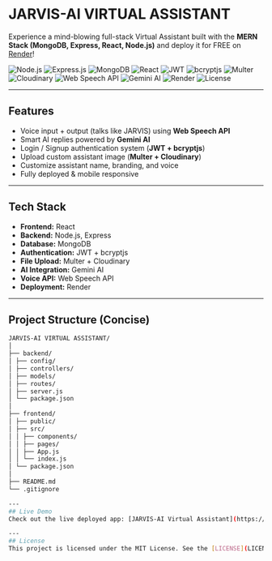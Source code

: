 # JARVIS-AI VIRTUAL ASSISTANT

Experience a mind-blowing full-stack Virtual Assistant built with the **MERN Stack (MongoDB, Express, React, Node.js)** and deploy it for FREE on [Render](https://virtual-assistant-xmpy.onrender.com/signup)!

![Node.js](https://img.shields.io/badge/Node.js-339933?style=flat&logo=node.js&logoColor=white)
![Express.js](https://img.shields.io/badge/Express.js-000000?style=flat&logo=express&logoColor=white)
![MongoDB](https://img.shields.io/badge/MongoDB-47A248?style=flat&logo=mongodb&logoColor=white)
![React](https://img.shields.io/badge/React-61DAFB?style=flat&logo=react&logoColor=black)
![JWT](https://img.shields.io/badge/JWT-000000?style=flat&logo=JSONWebTokens&logoColor=white)
![bcryptjs](https://img.shields.io/badge/bcryptjs-4285F4?style=flat&logo=javascript&logoColor=white)
![Multer](https://img.shields.io/badge/Multer-DB7093?style=flat&logo=javascript&logoColor=white)
![Cloudinary](https://img.shields.io/badge/Cloudinary-4A90E2?style=flat&logo=cloudinary&logoColor=white)
![Web Speech API](https://img.shields.io/badge/Web%20Speech%20API-FFA500?style=flat)
![Gemini AI](https://img.shields.io/badge/Gemini%20AI-8A2BE2?style=flat)
![Render](https://img.shields.io/badge/Render-FF0000?style=flat)
![License](https://img.shields.io/badge/License-MIT-green)

---

## Features

- Voice input + output (talks like JARVIS) using **Web Speech API**
- Smart AI replies powered by **Gemini AI**
- Login / Signup authentication system (**JWT + bcryptjs**)
- Upload custom assistant image (**Multer + Cloudinary**)
- Customize assistant name, branding, and voice
- Fully deployed & mobile responsive

---

## Tech Stack

- **Frontend:** React
- **Backend:** Node.js, Express
- **Database:** MongoDB
- **Authentication:** JWT + bcryptjs
- **File Upload:** Multer + Cloudinary
- **AI Integration:** Gemini AI
- **Voice API:** Web Speech API
- **Deployment:** Render

---

## Project Structure (Concise)
```bash
JARVIS-AI VIRTUAL ASSISTANT/
│
├── backend/
│ ├── config/
│ ├── controllers/
│ ├── models/
│ ├── routes/
│ ├── server.js
│ └── package.json
│
├── frontend/
│ ├── public/
│ ├── src/
│ │ ├── components/
│ │ ├── pages/
│ │ ├── App.js
│ │ └── index.js
│ └── package.json
│
├── README.md
└── .gitignore

---
## Live Demo
Check out the live deployed app: [JARVIS-AI Virtual Assistant](https://virtual-assistant-xmpy.onrender.com/signup)

---
## License
This project is licensed under the MIT License. See the [LICENSE](LICENSE) file for details.
